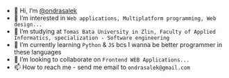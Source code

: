 - 👋 Hi, I’m [@ondrasalek](https://github.com/ondrasalek)
- 👀 I’m interested in `Web applications, Multiplatform programming, Web design...`
- 🌱 I’m studying at `Tomas Bata University in Zlin, Faculty of Applied Informatics, specialization - Software engineering`
- 🌱 I’m currently learning `Python` & `JS` bcs I wanna be better programmer in these languages
- 💞️ I’m looking to collaborate on `Frontend WEB Applications...`
- 📫 How to reach me - send me email to `ondrasalek@gmail.com`

<!---
ondrasalek/ondrasalek is a ✨ special ✨ repository because its `README.md` (this file) appears on your GitHub profile.
You can click the Preview link to take a look at your changes.
--->
